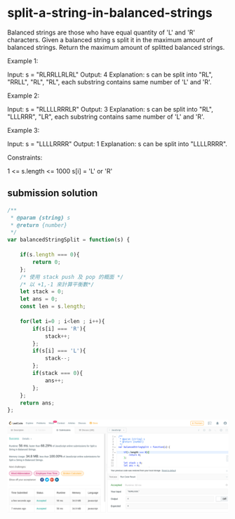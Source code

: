 # split-a-string-in-balanced-strings

Balanced strings are those who have equal quantity of 'L' and 'R' characters.
Given a balanced string s split it in the maximum amount of balanced strings.
Return the maximum amount of splitted balanced strings.

Example 1:

Input: s = "RLRRLLRLRL"
Output: 4
Explanation: s can be split into "RL", "RRLL", "RL", "RL", each substring contains same number of 'L' and 'R'.

Example 2:

Input: s = "RLLLLRRRLR"
Output: 3
Explanation: s can be split into "RL", "LLLRRR", "LR", each substring contains same number of 'L' and 'R'.

Example 3:

Input: s = "LLLLRRRR"
Output: 1
Explanation: s can be split into "LLLLRRRR".

Constraints:

1 <= s.length <= 1000
s[i] = 'L' or 'R'

## submission solution

```javascript
/**
 * @param {string} s
 * @return {number}
 */
var balancedStringSplit = function(s) {
    
    if(s.length === 0){
        return 0;
    };
    /* 使用 stack push 及 pop 的概面 */
    /* 以 +1,-1 來計算平衡數*/
    let stack = 0;
    let ans = 0;
    const len = s.length;
    
    for(let i=0 ; i<len ; i++){
        if(s[i] === 'R'){
            stack++;
        };
        if(s[i] === 'L'){
            stack--;
        };
        if(stack === 0){
            ans++;
        };
    };
    return ans;
};

```

![split-a-string-in-balanced-strings.png](./split-a-string-in-balanced-strings.png)